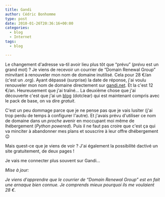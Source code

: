 ```yaml
---
title: Gandi
author: Cédric Bonhomme
type: post
date: 2010-01-26T20:36:16+00:00
categories:
  - blog
  - Internet
tags:
  - blog

---
```

Le changement d'adresse va-til avoir lieu plus tôt que &#8220;prévu&#8221; (_prévu_ est un grand mot) ? Je viens de recevoir un courrier de &#8220;Domain Renewal Group&#8221; minvitant à renouveler mon nom de domaine inutilisé. Cela pour 28 €/an (c'est un .org). Ayant dépassé (surprise) la date de réponse, j'ai voulu renouveler mon nom de domaine directement sur [gandi.net][1]. Et la c'est 12 €/an. Heureusement que j'ai traîné… La deuxième chose que j'ai découverte c'est que j'ai un [blog][2] (dotclear) qui est maintenant compris avec le pack de base, on va dire _gratuit_.

C'est un peu dommage parce que je ne pense pas que je vais lusiter (j'ai trop perdu de temps à configurer l'autre). Et j'avais prévu d'utiliser ce nom de domaine dans un _proche_ avenir en moccupant moi même de lhébergement (_Python powered_). Puis il ne faut pas croire que c'est ça qui va minciter à abandonner mes plans et souscrire à leur offre dhébergement 😉

Mais quest-ce que je viens de voir ? J'ai également la possibilité dactivé un site gratuitement, de deux pages !

Je vais me connecter plus souvent sur Gandi…

_Mise à jour:_

_Je viens d'apprendre que le courrier de &#8220;Domain Renewal Group&#8221; est en fait une arnaque bien connue. Je comprends mieux pourquoi ils me voulaient 28 €._

 [1]: http://www.gandi.net
 [2]: https://www.cedricbonhomme.org